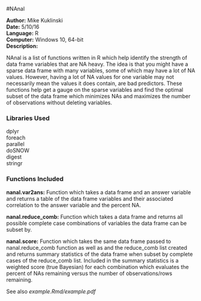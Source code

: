 #NAnal

**Author:** Mike Kuklinski  
**Date:** 5/10/16  
**Language:** R  
**Computer:** Windows 10, 64-bit  
**Description:**  

NAnal is a list of functions written in R which help identify the strength of
data frame variables that are NA heavy. The idea is that you might have a sparse 
data frame with many variables, some of which may have a lot of NA values. 
However, having a lot of NA values for one 
variable may not necessarily mean the values it does contain, are bad predictors.
These functions help get a gauge on the sparse variables and find the optimal subset
of the data frame which minimizes NAs and maximizes the number of observations
without deleting variables.

### Libraries Used  
dplyr  
foreach  
parallel  
doSNOW  
digest  
stringr


### Functions Included

**nanal.var2ans:** Function which takes a data frame and an answer variable and returns a table of
the data frame variables and their associated correlation to the answer variable
and the percent NA.

**nanal.reduce_comb:** Function which takes a data frame and returns all possible complete case 
combinations of variables the data frame can be subset by. 

**nanal.score:** Function which takes the same data frame passed to nanal.reduce_comb function as well
as and the reduce_comb list created and returns summary statistics of the data frame when 
subset by complete cases of the reduce_comb list. Included in the summary statistics
is a weighted score (true Bayesian) for each combination which evaluates the
percent of NAs remaining versus the number of observations/rows remaining.

See also *example.Rmd/example.pdf*